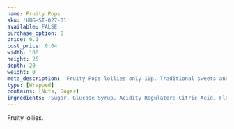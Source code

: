 ```yaml
---
name: Fruity Pops
sku: 'HBG-SI-027-01'
available: FALSE
purchase_option: 0
price: 0.1
cost_price: 0.04
width: 100
height: 25
depth: 20
weight: 0
meta_description: 'Fruity Pops lollies only 10p. Traditional sweets and more at Humbugs Confectionery Store. Specialists in satisfying your sweet tooth!'
type: [Wrapped]
contains: [Nuts, Sugar]
ingredients: 'Sugar, Glucose Syrup, Acidity Regulator: Citric Acid, Flavourings; Colours: Anthocyanin, Curcumin, Paprika '
---
```

Fruity lollies.